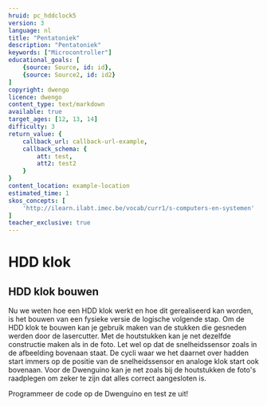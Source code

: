 ```yaml
---
hruid: pc_hddclock5
version: 3
language: nl
title: "Pentatoniek"
description: "Pentatoniek"
keywords: ["Microcontroller"]
educational_goals: [
    {source: Source, id: id}, 
    {source: Source2, id: id2}
]
copyright: dwengo
licence: dwengo
content_type: text/markdown
available: true
target_ages: [12, 13, 14]
difficulty: 3
return_value: {
    callback_url: callback-url-example,
    callback_schema: {
        att: test,
        att2: test2
    }
}
content_location: example-location
estimated_time: 1
skos_concepts: [
    'http://ilearn.ilabt.imec.be/vocab/curr1/s-computers-en-systemen'
]
teacher_exclusive: true
---
```


# HDD klok

## HDD klok bouwen

Nu we weten hoe een HDD klok werkt en hoe dit gerealiseerd kan worden, is het bouwen van een fysieke versie de logische volgende stap. 
Om de HDD klok te bouwen kan je gebruik maken van de stukken die gesneden werden door de lasercutter. Met de houtstukken kan je net dezelfde constructie maken als in de foto. Let wel op dat de snelheidssensor zoals in de afbeelding bovenaan staat. De cycli waar we het daarnet over hadden start immers op de positie van de snelheidssensor en analoge klok start ook bovenaan. Voor de Dwenguino kan je net zoals bij de houtstukken de foto's raadplegen om zeker te zijn dat alles correct aangesloten is. 

Programmeer de code op de Dwenguino en test ze uit! 



